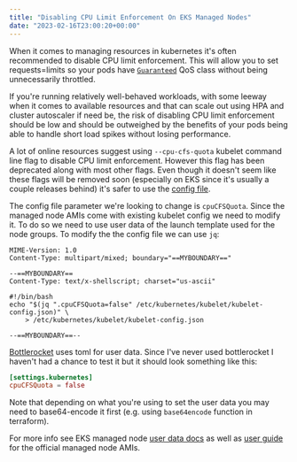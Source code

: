 ```yaml
---
title: "Disabling CPU Limit Enforcement On EKS Managed Nodes"
date: "2023-02-16T23:00:20+00:00"
---
```


When it comes to managing resources in kubernetes it's often recommended to disable
CPU limit enforcement. This will allow you to set requests=limits so your pods
have [`Guaranteed`](https://kubernetes.io/docs/concepts/workloads/pods/pod-qos/#guaranteed)
QoS class without being unnecessarily throttled.

If you're running relatively well-behaved workloads, with some leeway when it comes
to available resources and that can scale out using HPA and cluster autoscaler
if need be, the risk of disabling CPU limit enforcement should be low and should
be outweighed by the benefits of your pods being able to handle short load spikes
without losing performance.

A lot of online resources suggest using `--cpu-cfs-quota` kubelet command line flag
to disable CPU limit enforcement. However this flag has been deprecated along
with most other flags. Even though it doesn't seem like these flags will be
removed soon (especially on EKS since it's usually a couple releases behind) it's
safer to use the [config file](https://kubernetes.io/docs/tasks/administer-cluster/kubelet-config-file/).

The config file parameter we're looking to change is `cpuCFSQuota`. Since the managed
node AMIs come with existing kubelet config we need to modify it. To do so we need
to use user data of the launch template used for the node groups. To modify the
the config file we can use `jq`:

```text
MIME-Version: 1.0
Content-Type: multipart/mixed; boundary="==MYBOUNDARY=="

--==MYBOUNDARY==
Content-Type: text/x-shellscript; charset="us-ascii"

#!/bin/bash
echo "$(jq ".cpuCFSQuota=false" /etc/kubernetes/kubelet/kubelet-config.json)" \
    > /etc/kubernetes/kubelet/kubelet-config.json

--==MYBOUNDARY==--
```

[Bottlerocket](https://github.com/bottlerocket-os/bottlerocket) uses toml for user data.
Since I've never used bottlerocket I haven't had a chance to test it but it should
look something like this:

```toml
[settings.kubernetes]
cpuCFSQuota = false
```

Note that depending on what you're using to set the user data you may need to
base64-encode it first (e.g. using `base64encode` function in terraform).

For more info see EKS managed node [user data docs](https://docs.aws.amazon.com/eks/latest/userguide/launch-templates.html#launch-template-user-data)
as well as [user guide](https://github.com/awslabs/amazon-eks-ami/blob/master/doc/USER_GUIDE.md#customizing-kubelet-config)
for the official managed node AMIs.
